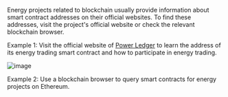 Energy projects related to blockchain usually provide information about smart contract addresses on their official websites. To find these addresses, visit the project's official website or check the relevant blockchain browser.

Example 1: Visit the official website of [Power Ledger](https://www.powerledger.io/) to learn the address of its energy trading smart contract and how to participate in energy trading.

![image](https://docs.codatta.io/~gitbook/image?url=https%3A%2F%2F1881594289-files.gitbook.io%2F%7E%2Ffiles%2Fv0%2Fb%2Fgitbook-x-prod.appspot.com%2Fo%2Fspaces%252F1R7hte14lgxgSWN8B4ik%252Fuploads%252FYr6iczLBHpmV4cbYK9AP%252Fimage.png%3Falt%3Dmedia%26token%3Db25e183e-0f71-4d36-a1f2-49b2bc744f16&width=768&dpr=4&quality=100&sign=16f6072e&sv=1)

Example 2: Use a blockchain browser to query smart contracts for energy projects on Ethereum.